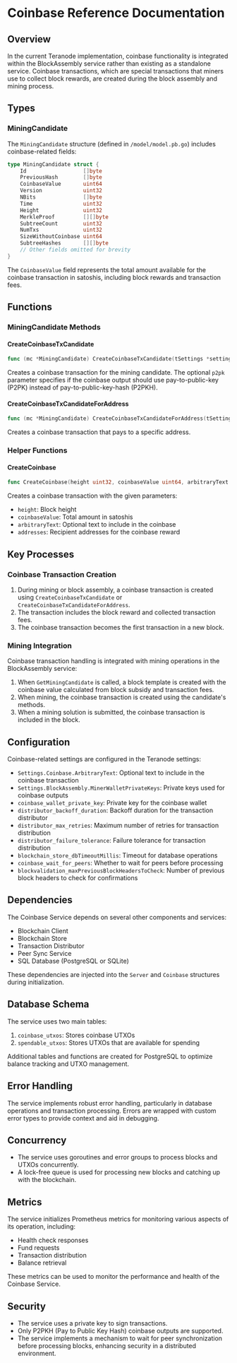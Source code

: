 # Coinbase Reference Documentation

## Overview

In the current Teranode implementation, coinbase functionality is integrated within the BlockAssembly service rather than existing as a standalone service. Coinbase transactions, which are special transactions that miners use to collect block rewards, are created during the block assembly and mining process.

## Types

### MiningCandidate

The `MiningCandidate` structure (defined in `/model/model.pb.go`) includes coinbase-related fields:

```go
type MiningCandidate struct {
    Id                  []byte
    PreviousHash        []byte
    CoinbaseValue       uint64
    Version             uint32
    NBits               []byte
    Time                uint32
    Height              uint32
    MerkleProof         [][]byte
    SubtreeCount        uint32
    NumTxs              uint32
    SizeWithoutCoinbase uint64
    SubtreeHashes       [][]byte
    // Other fields omitted for brevity
}
```

The `CoinbaseValue` field represents the total amount available for the coinbase transaction in satoshis, including block rewards and transaction fees.

## Functions

### MiningCandidate Methods

#### CreateCoinbaseTxCandidate

```go
func (mc *MiningCandidate) CreateCoinbaseTxCandidate(tSettings *settings.Settings, p2pk ...bool) (*bt.Tx, error)
```

Creates a coinbase transaction for the mining candidate. The optional `p2pk` parameter specifies if the coinbase output should use pay-to-public-key (P2PK) instead of pay-to-public-key-hash (P2PKH).

#### CreateCoinbaseTxCandidateForAddress

```go
func (mc *MiningCandidate) CreateCoinbaseTxCandidateForAddress(tSettings *settings.Settings, address *string) (*bt.Tx, error)
```

Creates a coinbase transaction that pays to a specific address.

### Helper Functions

#### CreateCoinbase

```go
func CreateCoinbase(height uint32, coinbaseValue uint64, arbitraryText string, addresses []string) (*bt.Tx, error)
```

Creates a coinbase transaction with the given parameters:
- `height`: Block height
- `coinbaseValue`: Total amount in satoshis
- `arbitraryText`: Optional text to include in the coinbase
- `addresses`: Recipient addresses for the coinbase reward

## Key Processes

### Coinbase Transaction Creation

1. During mining or block assembly, a coinbase transaction is created using `CreateCoinbaseTxCandidate` or `CreateCoinbaseTxCandidateForAddress`.
2. The transaction includes the block reward and collected transaction fees.
3. The coinbase transaction becomes the first transaction in a new block.

### Mining Integration

Coinbase transaction handling is integrated with mining operations in the BlockAssembly service:

1. When `GetMiningCandidate` is called, a block template is created with the coinbase value calculated from block subsidy and transaction fees.
2. When mining, the coinbase transaction is created using the candidate's methods.
3. When a mining solution is submitted, the coinbase transaction is included in the block.

## Configuration

Coinbase-related settings are configured in the Teranode settings:

- `Settings.Coinbase.ArbitraryText`: Optional text to include in the coinbase transaction
- `Settings.BlockAssembly.MinerWalletPrivateKeys`: Private keys used for coinbase outputs
- `coinbase_wallet_private_key`: Private key for the coinbase wallet
- `distributor_backoff_duration`: Backoff duration for the transaction distributor
- `distributor_max_retries`: Maximum number of retries for transaction distribution
- `distributor_failure_tolerance`: Failure tolerance for transaction distribution
- `blockchain_store_dbTimeoutMillis`: Timeout for database operations
- `coinbase_wait_for_peers`: Whether to wait for peers before processing
- `blockvalidation_maxPreviousBlockHeadersToCheck`: Number of previous block headers to check for confirmations

## Dependencies

The Coinbase Service depends on several other components and services:

- Blockchain Client
- Blockchain Store
- Transaction Distributor
- Peer Sync Service
- SQL Database (PostgreSQL or SQLite)

These dependencies are injected into the `Server` and `Coinbase` structures during initialization.

## Database Schema

The service uses two main tables:

1. `coinbase_utxos`: Stores coinbase UTXOs
2. `spendable_utxos`: Stores UTXOs that are available for spending

Additional tables and functions are created for PostgreSQL to optimize balance tracking and UTXO management.

## Error Handling

The service implements robust error handling, particularly in database operations and transaction processing. Errors are wrapped with custom error types to provide context and aid in debugging.

## Concurrency

- The service uses goroutines and error groups to process blocks and UTXOs concurrently.
- A lock-free queue is used for processing new blocks and catching up with the blockchain.

## Metrics

The service initializes Prometheus metrics for monitoring various aspects of its operation, including:

- Health check responses
- Fund requests
- Transaction distribution
- Balance retrieval

These metrics can be used to monitor the performance and health of the Coinbase Service.

## Security

- The service uses a private key to sign transactions.
- Only P2PKH (Pay to Public Key Hash) coinbase outputs are supported.
- The service implements a mechanism to wait for peer synchronization before processing blocks, enhancing security in a distributed environment.
